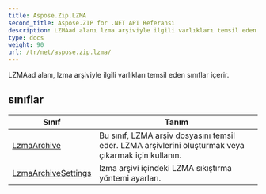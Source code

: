 ```yaml
---
title: Aspose.Zip.LZMA
second_title: Aspose.ZIP for .NET API Referansı
description: LZMAad alanı lzma arşiviyle ilgili varlıkları temsil eden sınıflar içerir.
type: docs
weight: 90
url: /tr/net/aspose.zip.lzma/
---
```

LZMAad alanı, lzma arşiviyle ilgili varlıkları temsil eden sınıflar içerir.

## sınıflar

| Sınıf | Tanım |
| --- | --- |
| [LzmaArchive](./lzmaarchive/) | Bu sınıf, LZMA arşiv dosyasını temsil eder. LZMA arşivlerini oluşturmak veya çıkarmak için kullanın. |
| [LzmaArchiveSettings](./lzmaarchivesettings/) | lzma arşivi içindeki LZMA sıkıştırma yöntemi ayarları. |



